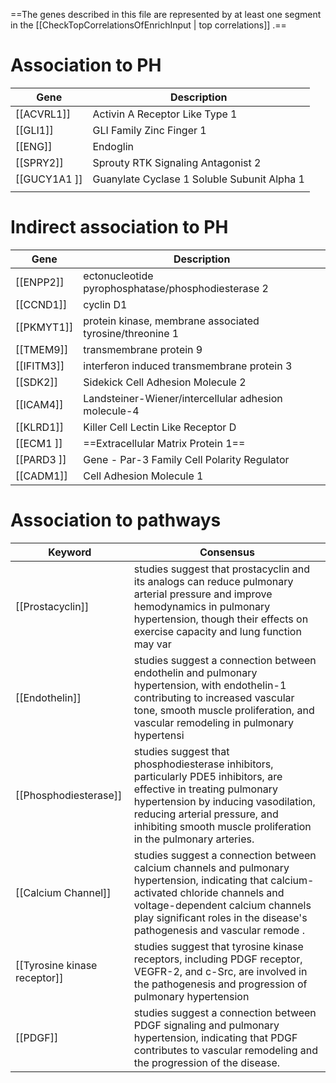 ==The genes described in this file are represented by at least one segment in the [[CheckTopCorrelationsOfEnrichInput | top correlations]] .==
# Association to PH

| Gene         | Description                                 |
| ------------ | ------------------------------------------- |
| [[ACVRL1]]   | Activin A Receptor Like Type 1              |
| [[GLI1]]     | GLI Family Zinc Finger 1                    |
| [[ENG]]      | Endoglin                                    |
| [[SPRY2]]    | Sprouty RTK Signaling Antagonist 2          |
| [[GUCY1A1 ]] | Guanylate Cyclase 1 Soluble Subunit Alpha 1 |
|              |                                             |


# Indirect association to PH

| Gene       | Description                                              |
| ---------- | -------------------------------------------------------- |
| [[ENPP2]]  | ectonucleotide pyrophosphatase/phosphodiesterase 2       |
| [[CCND1]]  | cyclin D1                                                |
| [[PKMYT1]] | protein kinase, membrane associated tyrosine/threonine 1 |
| [[TMEM9]]  | transmembrane protein 9                                  |
| [[IFITM3]] | interferon induced transmembrane protein 3               |
| [[SDK2]]   | Sidekick Cell Adhesion Molecule 2                        |
| [[ICAM4]]  | Landsteiner-Wiener/intercellular adhesion molecule-4     |
| [[KLRD1]]  | Killer Cell Lectin Like Receptor D                       |
| [[ECM1 ]]  | ==Extracellular Matrix Protein 1==                       |
| [[PARD3 ]] | Gene - Par-3 Family Cell Polarity Regulator              |
| [[CADM1]]  | Cell Adhesion Molecule 1                                 |

# Association to pathways

| Keyword                      | Consensus                                                                                                                                                                                                                                                     |
| ---------------------------- | ------------------------------------------------------------------------------------------------------------------------------------------------------------------------------------------------------------------------------------------------------------- |
| [[Prostacyclin]]<br>         | studies suggest that prostacyclin and its analogs can reduce pulmonary arterial pressure and improve hemodynamics in pulmonary hypertension, though their effects on exercise capacity and lung function may var                                              |
| [[Endothelin]]               | studies suggest a connection between endothelin and pulmonary hypertension, with endothelin-1 contributing to increased vascular tone, smooth muscle proliferation, and vascular remodeling in pulmonary hypertensi                                           |
| [[Phosphodiesterase]]        | studies suggest that phosphodiesterase inhibitors, particularly PDE5 inhibitors, are effective in treating pulmonary hypertension by inducing vasodilation, reducing arterial pressure, and inhibiting smooth muscle proliferation in the pulmonary arteries. |
| [[Calcium Channel]]          | studies suggest a connection between calcium channels and pulmonary hypertension, indicating that calcium-activated chloride channels and voltage-dependent calcium channels play significant roles in the disease's pathogenesis and vascular remode .       |
| [[Tyrosine kinase receptor]] | studies suggest that tyrosine kinase receptors, including PDGF receptor, VEGFR-2, and c-Src, are involved in the pathogenesis and progression of pulmonary hypertension                                                                                       |
| [[PDGF]]                     | studies suggest a connection between PDGF signaling and pulmonary hypertension, indicating that PDGF contributes to vascular remodeling and the progression of the disease.                                                                                   |
